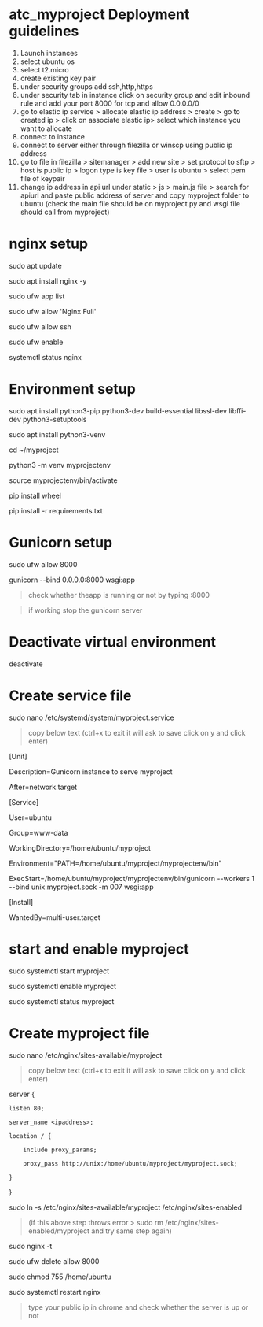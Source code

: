 # atc_myproject Deployment guidelines

1. Launch instances
2. select ubuntu os
3. select t2.micro
4. create existing key pair
5. under security groups add ssh,http,https
6. under security tab in instance click on security group and edit inbound rule and add your port 8000 for tcp and allow 0.0.0.0/0
7. go to elastic ip service > allocate elastic ip address > create > go to created ip > click on associate elastic ip> select which instance you want to allocate
8. connect to instance
9. connect to server either through filezilla or winscp using public ip address
10. go to file in filezilla > sitemanager > add new site > set protocol to sftp > host is public ip > logon type is key file > user is ubuntu > select pem file of keypair
11. change ip address in api url under static > js > main.js file > search for apiurl and paste public address of server and copy myproject folder to ubuntu (check the main file should be on myproject.py and wsgi file should call from myproject)

# nginx setup
sudo apt update

sudo apt install nginx -y

sudo ufw app list

sudo ufw allow 'Nginx Full'

sudo ufw allow ssh

sudo ufw enable 

systemctl status nginx 

# Environment setup
sudo apt install python3-pip python3-dev build-essential libssl-dev libffi-dev python3-setuptools

sudo apt install python3-venv

cd ~/myproject

python3 -m venv myprojectenv

source myprojectenv/bin/activate

pip install wheel

pip install -r requirements.txt

# Gunicorn setup
sudo ufw allow 8000

gunicorn --bind 0.0.0.0:8000 wsgi:app

> check whether theapp is running or not by typing <public ipaddress>:8000
        
> if working stop the gunicorn server

# Deactivate virtual environment
deactivate

# Create service file       
sudo nano /etc/systemd/system/myproject.service
> copy below text (ctrl+x to exit it will ask to save click on y and click enter)
        
[Unit]
        
Description=Gunicorn instance to serve myproject
        
After=network.target

[Service]
        
User=ubuntu
        
Group=www-data
        
WorkingDirectory=/home/ubuntu/myproject
        
Environment="PATH=/home/ubuntu/myproject/myprojectenv/bin"
        
ExecStart=/home/ubuntu/myproject/myprojectenv/bin/gunicorn --workers 1 --bind unix:myproject.sock -m 007 wsgi:app

[Install]
        
WantedBy=multi-user.target

# start and enable myproject     
sudo systemctl start myproject
        
sudo systemctl enable myproject
        
sudo systemctl status myproject

# Create myproject file
sudo nano /etc/nginx/sites-available/myproject
> copy below text (ctrl+x to exit it will ask to save click on y and click enter)
        
        
server {
        
    listen 80;
        
	server_name <ipaddress>;

    location / {
        
        include proxy_params;
        
        proxy_pass http://unix:/home/ubuntu/myproject/myproject.sock;
        
    }
        
}

        
sudo ln -s /etc/nginx/sites-available/myproject /etc/nginx/sites-enabled 
>(if this above step throws error > sudo rm /etc/nginx/sites-enabled/myproject and try same step again)
        
sudo nginx -t
        
sudo ufw delete allow 8000
        
sudo chmod 755 /home/ubuntu
        
sudo systemctl restart nginx
        
> type your public ip in chrome and check whether the server is up or not
